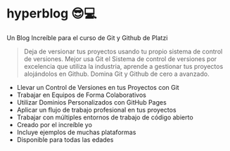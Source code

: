 # hyperblog 😎💻
Un Blog Increíble para el curso de Git y Github de Platzi

>Deja de versionar tus proyectos usando tu propio sistema de control de versiones. Mejor usa Git el Sistema de control de versiones por excelencia que utiliza la industria, aprende a gestionar tus proyectos alojándolos en Github. Domina Git y Github de cero a avanzado.

- Llevar un Control de Versiones en tus Proyectos con Git
- Trabajar en Equipos de Forma Colaborativos
- Utilizar Dominios Personalizados con GitHub Pages
- Aplicar un flujo de trabajo profesional en tus proyectos
- Trabajar con múltiples entornos de trabajo de código abierto
- Creado por el increíble yo
- Incluye ejemplos de muchas plataformas
- Disponible para todas las edades
